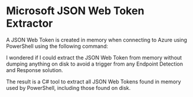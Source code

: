 # Microsoft JSON Web Token Extractor

A JSON Web Token is created in memory when connecting to Azure using PowerShell using the following command:

I wondered if I could extract the JSON Web Token from memory without dumping anything on disk to avoid a trigger from any Endpoint Detection and Response solution.

The result is a C# tool to extract all JSON Web Tokens found in memory used by PowerShell, including those found on disk.
